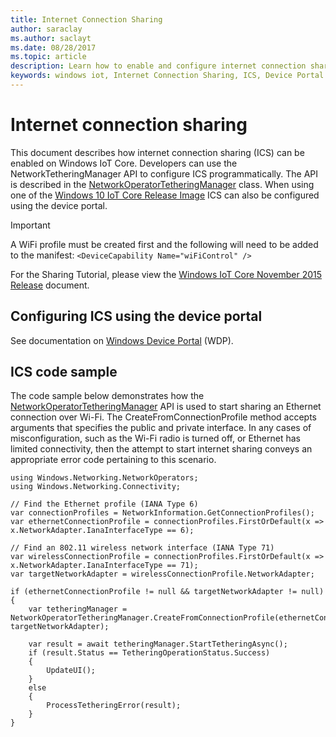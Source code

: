 ```yaml
---
title: Internet Connection Sharing
author: saraclay
ms.author: saclayt
ms.date: 08/28/2017
ms.topic: article
description: Learn how to enable and configure internet connection sharing on Windows IoT Core.
keywords: windows iot, Internet Connection Sharing, ICS, Device Portal
---
```


# Internet connection sharing

This document describes how internet connection sharing (ICS) can be enabled on Windows IoT Core. Developers can use the NetworkTetheringManager API to configure ICS programmatically. The API is described in the [NetworkOperatorTetheringManager](https://msdn.microsoft.com/library/windows/apps/windows.networking.networkoperators.networkoperatortetheringmanager.aspx) class.
When using one of the [Windows 10 IoT Core Release Image](https://developer.microsoft.com/en-us/windows/iot/downloads) ICS can also be configured using the device portal.

> [!IMPORTANT]
> A WiFi profile must be created first and the following will need to be added to the manifest: 
`<DeviceCapability Name="wiFiControl" />`

For the Sharing Tutorial, please view the [Windows IoT Core November 2015 Release](InternetConnectionSharingNov2015.md) document.

## Configuring ICS using the device portal
See documentation on [Windows Device Portal](../manage-your-device/deviceportal.md) (WDP).

## ICS code sample
The code sample below demonstrates how the [NetworkOperatorTetheringManager](https://msdn.microsoft.com/library/windows/apps/windows.networking.networkoperators.networkoperatortetheringmanager.aspx) API is used to start sharing an Ethernet connection over Wi-Fi. The CreateFromConnectionProfile method accepts arguments that specifies the public and private interface. In any cases of misconfiguration, such as the Wi-Fi radio is turned off, or Ethernet has limited connectivity, then the attempt to start internet sharing conveys an appropriate error code pertaining to this scenario.

```
using Windows.Networking.NetworkOperators;
using Windows.Networking.Connectivity; 
 
// Find the Ethernet profile (IANA Type 6)
var connectionProfiles = NetworkInformation.GetConnectionProfiles(); 
var ethernetConnectionProfile = connectionProfiles.FirstOrDefault(x => x.NetworkAdapter.IanaInterfaceType == 6); 

// Find an 802.11 wireless network interface (IANA Type 71)
var wirelessConnectionProfile = connectionProfiles.FirstOrDefault(x => x.NetworkAdapter.IanaInterfaceType == 71);
var targetNetworkAdapter = wirelessConnectionProfile.NetworkAdapter;

if (ethernetConnectionProfile != null && targetNetworkAdapter != null)
{
    var tetheringManager = NetworkOperatorTetheringManager.CreateFromConnectionProfile(ethernetConnectionProfile, targetNetworkAdapter); 

    var result = await tetheringManager.StartTetheringAsync(); 
    if (result.Status == TetheringOperationStatus.Success)
    {
        UpdateUI();
    }
    else
    {
        ProcessTetheringError(result);
    }
}
```
